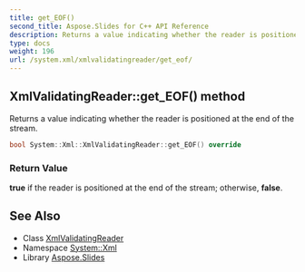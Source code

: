 ```yaml
---
title: get_EOF()
second_title: Aspose.Slides for C++ API Reference
description: Returns a value indicating whether the reader is positioned at the end of the stream.
type: docs
weight: 196
url: /system.xml/xmlvalidatingreader/get_eof/
---
```

## XmlValidatingReader::get_EOF() method


Returns a value indicating whether the reader is positioned at the end of the stream.

```cpp
bool System::Xml::XmlValidatingReader::get_EOF() override
```


### Return Value

**true** if the reader is positioned at the end of the stream; otherwise, **false**.

## See Also

* Class [XmlValidatingReader](../)
* Namespace [System::Xml](../../)
* Library [Aspose.Slides](../../../)